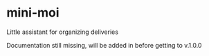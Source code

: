 # mini-moi
Little assistant for organizing deliveries

Documentation still missing, will be added in before getting to v.1.0.0
